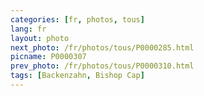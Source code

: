 ```yaml
---
categories: [fr, photos, tous]
lang: fr
layout: photo
next_photo: /fr/photos/tous/P0000285.html
picname: P0000307
prev_photo: /fr/photos/tous/P0000310.html
tags: [Backenzahn, Bishop Cap]
---
```

